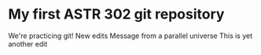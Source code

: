 # My first ASTR 302 git repository

We're practicing git!
New edits
Message from a parallel universe
This is yet another edit

